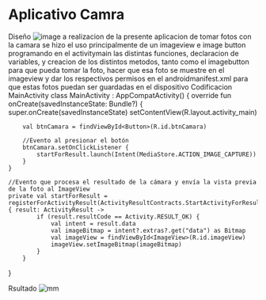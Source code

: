 #  Aplicativo Camra 
Diseño
![image](https://github.com/Mhela4444/Camara/assets/133244582/83923827-eecd-4cb8-9650-4dbdff50e06c)
a realizacion de la presente aplicacion de tomar fotos con la camara se hizo el uso principalmente de un imageview e image button programando en el activitymain las distintas funciones, declaracion de variables, y creacion de los distintos metodos, tanto como el imagebutton para que pueda tomar la foto, hacer que esa foto se muestre en el imageview y dar los respectivos permisos en el androidmanifest.xml para que estas fotos puedan ser guardadas en el dispositivo
Codificacion  MainActivity
class MainActivity : AppCompatActivity() {
    override fun onCreate(savedInstanceState: Bundle?) {
        super.onCreate(savedInstanceState)
        setContentView(R.layout.activity_main)

        val btnCamara = findViewById<Button>(R.id.btnCamara)

        //Evento al presionar el botón
        btnCamara.setOnClickListener {
            startForResult.launch(Intent(MediaStore.ACTION_IMAGE_CAPTURE))
        }
    }

    //Evento que procesa el resultado de la cámara y envía la vista previa de la foto al ImageView
    private val startForResult =  registerForActivityResult(ActivityResultContracts.StartActivityForResult()) { result: ActivityResult ->
            if (result.resultCode == Activity.RESULT_OK) {
                val intent = result.data
                val imageBitmap = intent?.extras?.get("data") as Bitmap
                val imageView = findViewById<ImageView>(R.id.imageView)
                imageView.setImageBitmap(imageBitmap)
            }
        }
}

Rsultado
![mm](https://github.com/Mhela4444/Camara/assets/133244582/c7e2b935-956c-4521-af8c-b92a9c2dd31c)
